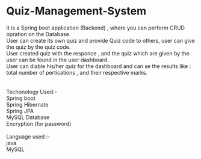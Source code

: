 # Quiz-Management-System

It is a Spring boot application (Backend) , where you can perform CRUD opration on the Database.<br />
User can create its own quiz and provide Quiz code to others, user can give the quiz by the quiz code.<br />
User created quiz with the responce , and the quiz which are given by the user can be found in the user dashboard.<br />
User can diable his/her quiz for the dashboard and can se the results like : total number of pertications , and their respective marks.<br />
<br />
<br />
Techonology Used:-<br />
Spring boot <br />
Spring Hibernate<br />
Spring JPA<br />
MySQL Database<br />
Encryption (for password)<br />
<br />
Language used :- <br />
java<br />
MySQL<br />
